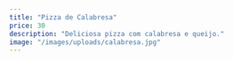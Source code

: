 ```yaml
---
title: "Pizza de Calabresa"
price: 30
description: "Deliciosa pizza com calabresa e queijo."
image: "/images/uploads/calabresa.jpg"
---
```

